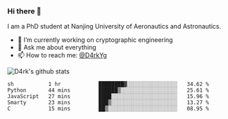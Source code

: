 ### Hi there 👋

I am a PhD student at Nanjing University of Aeronautics and Astronautics.

- 🔭 I’m currently working on cryptographic engineering
- 💬 Ask me about everything
- 📫 How to reach me: [@D4rkYg](https://twitter.com/D4rkYg)

![D4rk's github stats](https://github-readme-stats.vercel.app/api?username=dd4rk&show_icons=true&title_color=fff&icon_color=79ff97&text_color=9f9f9f&bg_color=151515)

<!--START_SECTION:waka-->
```text
sh           1 hr            ████████▓░░░░░░░░░░░░░░░░   34.62 % 
Python       44 mins         ██████▒░░░░░░░░░░░░░░░░░░   25.61 % 
JavaScript   27 mins         ████░░░░░░░░░░░░░░░░░░░░░   15.96 % 
Smarty       23 mins         ███▒░░░░░░░░░░░░░░░░░░░░░   13.27 % 
C            15 mins         ██▒░░░░░░░░░░░░░░░░░░░░░░   08.95 % 
```
<!--END_SECTION:waka-->
